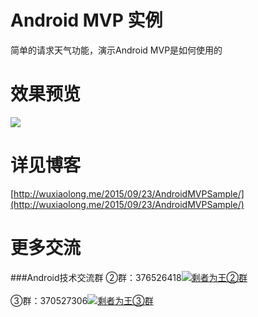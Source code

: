 # Android MVP 实例
简单的请求天气功能，演示Android MVP是如何使用的

# 效果预览
![](https://github.com/WuXiaolong/AndroidMVPSample/raw/master/screenshots.png)

# 详见博客
[http://wuxiaolong.me/2015/09/23/AndroidMVPSample/](http://wuxiaolong.me/2015/09/23/AndroidMVPSample/)

更多交流
===========================
###Android技术交流群
②群：376526418<a target="_blank" href="http://shang.qq.com/wpa/qunwpa?idkey=5017aa79b1bc2726134ce1d6bc3060306022d1a2155f303709b02824d47a8e59"><img border="0" src="http://pub.idqqimg.com/wpa/images/group.png" alt="剩者为王②群" title="剩者为王②群"></a><br><br>
③群：370527306<a target="_blank" href="http://shang.qq.com/wpa/qunwpa?idkey=0a992ba077da4c8325cbfef1c9e81f0443ffb782a0f2135c1a8f7326baac58ac"><img border="0" src="http://pub.idqqimg.com/wpa/images/group.png" alt="剩者为王③群" title="剩者为王③群"></a>